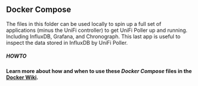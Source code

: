 ## Docker Compose

The files in this folder can be used locally to spin up
a full set of applications (minus the UniFi controller) to get
UniFi Poller up and running. Including InfluxDB, Grafana, and
Chronograph. This last app is useful to inspect the data stored
in InfluxDB by UniFi Poller.

##### HOWTO
**Learn more about how and when to use these *Docker Compose* files in the
[Docker Wiki](https://unpoller.com/docs/install/dockercompose).**
